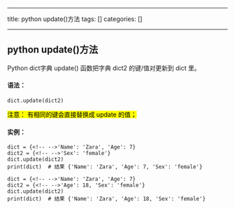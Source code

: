 
--- 
title:  python update()方法 
tags: []
categories: [] 

---
## python update()方法

Python dict字典 update() 函数把字典 dict2 的键/值对更新到 dict 里。

#### 语法：

```
dict.update(dict2)

```

<mark>注意： 有相同的键会直接替换成 update 的值；</mark>

#### 实例：

```
dict = {<!-- -->'Name': 'Zara', 'Age': 7}
dict2 = {<!-- -->'Sex': 'female'}
dict.update(dict2)
print(dict)  # 结果 {'Name': 'Zara', 'Age': 7, 'Sex': 'female'}

dict = {<!-- -->'Name': 'Zara', 'Age': 7}
dict2 = {<!-- -->'Age': 18, 'Sex': 'female'}
dict.update(dict2)
print(dict)  # 结果 {'Name': 'Zara', 'Age': 18, 'Sex': 'female'}

```
